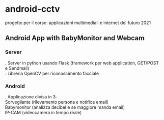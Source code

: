 # android-cctv
progetto per il corso: applicazioni multimediali e internet del futuro 2021
<h2>Android App with BabyMonitor and Webcam</h2>
<h3>Server</h3>
. Server in python usando Flask (framework per web application, GET/POST e Sendmail)<br/>
. Libreria OpenCV per riconoscimento facciale<br/>
<h3>Android</h3>
. Applicazione divisa in 3:<br/>
Sorvegliante (rilevamento persona e notifica email)<br/>
Babymonitor (analizza decibel e se maggiore manda email)<br/>
IP-CAM (videocamera in tempo reale)

